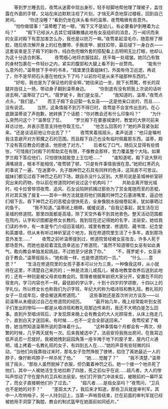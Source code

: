 　　等到罗兰睡去后，夜莺从迷雾中现出身形，轻手轻脚地帮他理了理被子，盖住露在外面的手臂，又站在床边默默注视了片刻，才悄无声息地穿过楼板，回到自己房间。
　　“你还没睡？”看到仍坐在床头看书的温蒂，夜莺略微有些意外。
　　“怕你做错事！”温蒂瞪了她一眼，“殿下又不是幼儿，有必要看护到睡着为止吗？”
　　“殿下已经派人去其它城镇散播此地有女巫组织的消息，万一闻讯而来的女巫对殿下有意加害怎么办，我也是以防万一嘛。”夜莺拿起湿毛巾，随意擦了擦脸，随后依次解开身上的红色腰带、手腕皮甲、披挂扣带，最后褪下一身白衣——这套装束是王子殿下的新作，纯白色兜帽外套的搭配看上去明明无比打眼，他却认为这十分适合刺客。
　　夜莺细心地将衣服挂起，抚平每一处褶皱。她凹凸有致的身材包裹在一件轻纱之内，紧实的腹部和大腿上看不到一丝赘肉。
　　“能有什么意外的，”温蒂放下手中的书本，“城堡里住着姐妹们，外面有侍卫巡逻。再说了，你不是早把石头塞在他枕头下了吗？以前你可是从来不碰那种东西的。”
　　“好啦，我也是为了保证他的安全嘛，”她往床边一坐，脱下长筒靴，修长的双腿并拢往上一扬，带动身子翻到温蒂身边。
　　“你到底有没有把我上次说的话听进去啊，”温蒂叹了口气，“薇罗妮卡，我们是女巫。”
　　“我知道的，温蒂，”夜莺点点头，“我们是。”
　　而王子殿下会迎娶一名女巫——这是他亲口说的，而且……没有说谎。
　　当然，这条情报不到万不得已时，夜莺是不会宣传出去的。在心底跟温蒂说了声抱歉，她转换了个话题：“你对教会还有什么印象吗？”
　　“为什么突然问这个？”温蒂怔了怔。
　　“罗兰殿下在要塞城堡时，教堂的大祭司前来拜访过他，并表示愿意支持他夺取王位。”
　　“他怎么回答的？”她的声音紧张起来，“还是谈话前他让你出去了？”
　　夜莺笑着摇摇头，柔声说道：“他只是嘱咐我注意避开对方邪魔之石的范围。而且殿下自己也没有临时佩戴那东西。温蒂，殿下没有答应教会的邀请，他拒绝了对方。”
　　后者松了口气，随后又显得有些惆怅，“可惜我们对殿下的帮助实在有限，不像教会那样，势力覆盖整个大陆。如果罗兰殿下答应他们，只怕很快就能登上王位吧……”
　　“谁知道呢，殿下说大祭司满嘴胡言，根本不能相信，”夜莺顿了顿，“只是有件事情我很在意。”她把红黑药丸的事说了一遍，“在迷雾中，丸子跟神罚之石具有同样的色泽，这简直不可思议。姐妹们都见过吞下神罚之石的下场，跟自杀没什么区别。大祭司说是圣城神祈室研究出来的药物，你以前在修道院时听说过这个机构吗？”
　　共助会离开银光城时，哈卡拉曾带领夜莺、追风、石女设陷阱抓捕过那些为了赏金尾随而至的恶棍，并对其实施了报复——其中一种方法就是将他们佩戴的神罚之石塞进嘴里，逼迫他们咽下去。吞下神罚之石的恶棍会很快死去，全身像脱水般缩卷起来，犹如暴晒过的鱼干。
　　“我不知道。”温蒂闭上眼睛，缓缓说道，“自我记事起，就生活在旧圣城的修道院。那里四面都是高墙，除了天空外看不到其他景色。整天活动范围都在院内，认字和识图都是修女长教的。我到现在还记得她的名字，法丽安。她给我们读的书中，有一本是专门介绍旧圣城的，城里有教堂、修道院、藏书馆、纪念堂和英雄墙，但从未有听过神祈室这个地方。我在修道院里生活了十多年，直到那场意外发生……”
　　夜莺之前听温蒂提到过，修道院曾经被女巫攻击，许多人死于那场意外。而她也是趁着混乱侥幸逃出了修道院，“虽然不知道哪位女巫有如此勇气，敢向教会单独发起挑战，不过她至少拯救了你。”
　　“不，薇罗妮卡，女巫来自于教会。”温蒂摇摇头，“她和我一样，也是修道院的一员。”
　　“什么……意思？”
　　“生活在修道院里的女孩子基本可以分为三类，一种像我这样，从小就待在这里，不清楚自己来历的；一种是流浪儿或孤儿，被各地教堂收养后送到此地的；还有一种则是被父母卖给教会的。管理者根据年龄把大家分开，安置在不同的宿舍内，学习内容也不一样。最低龄的学认字，十到十四岁的学颂歌，十四以上的学礼仪。所以修女长也称我们为识字班，年纪大的称为唱诗班和教礼班。教礼班的女子一旦成年后，便会被送离修道院。”
　　这些事她还是首次听对方谈及——以前温蒂从未细说过自己在修道院的经历。
　　“最开始几年，晚上经常能听到女孩子们发出的惨叫——都是从唱诗班和教礼班那边传来的，我还不大明白是怎么回事。直到升至唱诗班后，才发现原来晚上会有教会的大人光顾宿舍，从床上拖走几个，直到白天才送回来。有时候……也不一定会全部送回来。”
　　夜莺咬紧了嘴唇，她当然知道温蒂所说的意味着什么。
　　“这种事情每个月都会有一两次，频繁的时候，几乎两天就有一次。后来我被选中了，法丽安将我拖出房间，在我耳边低声说忍一忍就好。我被她拽到庭园角落一座半掩于地下的屋子里，屋内灯火通明，墙上拷着一名教礼班的女子，有四到五人在……”她的声音有些轻微的抖动，“当他们向我靠拢过来时，那名女子忽然挣脱了镣铐，掐住了离她最近一人的脖子，像拧断鸡脖子一样杀死了他。”
　　“她……觉醒了？”
　　“我不清楚，”温蒂摇了摇头，“那些人虽然脱掉了衣服，但仍戴着神罚之石。她一个接一个地杀死了他们，其中一人被她活生生地拉断了四肢，死之前似乎在说……超凡者。大人的惨叫声惊动了守在屋外的卫兵和法丽安。他们打开铁门冲进来后，被眼前的一幕吓呆了，而女子直接朝他们扑了过去。”
　　“超凡者……是指女巫吗？”夜莺问，“卫兵也不是她的对手？”
　　“差距太大了。我后来才知道，那些卫兵就是审判军。其中一人吹响哨子，另一人持剑迎上，当第一声哨音结束，拦在前面的审判军就已经被她用手洞穿了胸膛。教会的制式盔甲在她面前如同纸片。”